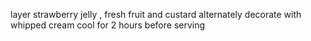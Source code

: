 layer strawberry jelly , fresh fruit and custard alternately
decorate  with whipped cream
cool for 2 hours before serving